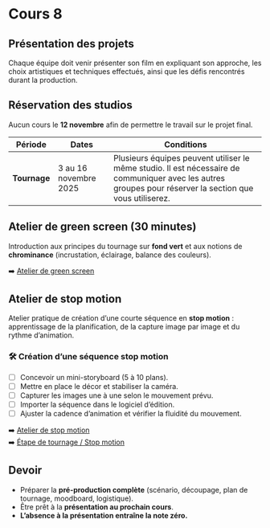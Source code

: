 # Cours 8 

## Présentation des projets
Chaque équipe doit venir présenter son film en expliquant son approche, les choix artistiques et techniques effectués, ainsi que les défis rencontrés durant la production.

## Réservation des studios
Aucun cours le **12 novembre** afin de permettre le travail sur le projet final.

| Période   | Dates                   | Conditions |
|------------|--------------------------|-------------|
| **Tournage** | 3 au 16 novembre 2025 | Plusieurs équipes peuvent utiliser le même studio. Il est nécessaire de communiquer avec les autres groupes pour réserver la section que vous utiliserez. |

## Atelier de green screen (30 minutes)
Introduction aux principes du tournage sur **fond vert** et aux notions de **chrominance** (incrustation, éclairage, balance des couleurs).


➡️ [Atelier de green screen](https://cmontmorency365-my.sharepoint.com/:p:/g/personal/flpilote_cmontmorency_qc_ca/EezQg3ytDZtDoVK-6J6OCcIBwQOhGGpux0Osesvg4pZ9Wg?e=q2ibM4)

## Atelier de stop motion
Atelier pratique de création d’une courte séquence en **stop motion** : apprentissage de la planification, de la capture image par image et du rythme d’animation.

### 🛠️ Création d’une séquence stop motion
- [ ] Concevoir un mini-storyboard (5 à 10 plans).  
- [ ] Mettre en place le décor et stabiliser la caméra.  
- [ ] Capturer les images une à une selon le mouvement prévu.  
- [ ] Importer la séquence dans le logiciel d’édition.  
- [ ] Ajuster la cadence d’animation et vérifier la fluidité du mouvement.  

➡️ [Atelier de stop motion](./stopmotion.md)  
➡️ [Étape de tournage / Stop motion](https://cmontmorency365-my.sharepoint.com/:p:/g/personal/flpilote_cmontmorency_qc_ca/ESUOrhSQCOJEvitVdhYW3hoBNnTAp3l1V4TDl87xOgcKWw?e=nZ8w1U)

## Devoir
- Préparer la **pré-production complète** (scénario, découpage, plan de tournage, moodboard, logistique).  
- Être prêt à la **présentation au prochain cours**.  
- **L’absence à la présentation entraîne la note zéro.**
